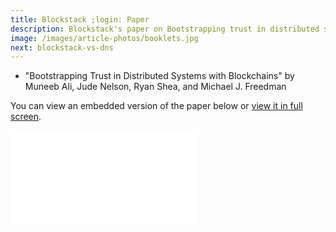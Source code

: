 ```yaml
---
title: Blockstack ;login: Paper
description: Blockstack's paper on Bootstrapping trust in distributed systems with Blockchains
image: /images/article-photos/booklets.jpg
next: blockstack-vs-dns
---
```


- "Bootstrapping Trust in Distributed Systems with Blockchains" by Muneeb Ali, Jude Nelson, Ryan Shea, and Michael J. Freedman

You can view an embedded version of the paper below or [view it in full screen](/blockstack-login.pdf).

<embed src="/blockstack-login.pdf" class="embedded-pdf" type="application/pdf" allowfullscreen>
</embed>
